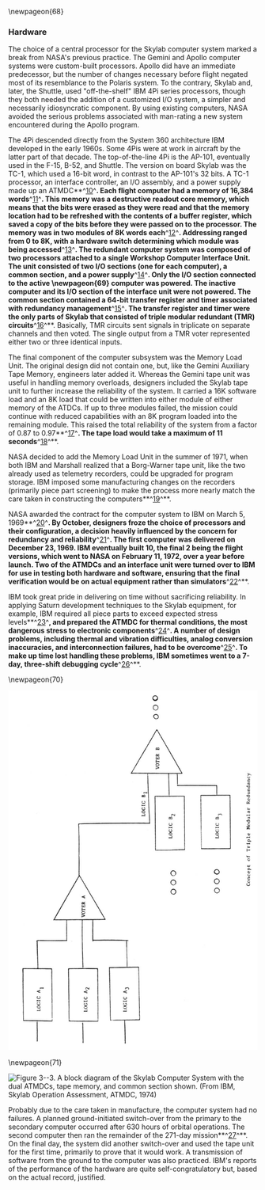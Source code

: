 \newpageon{68}

### Hardware

The choice of a central processor for the Skylab computer
system marked a break from NASA's previous practice. The Gemini and
Apollo computer systems were custom-built processors. Apollo did have an
immediate predecessor, but the number of changes necessary before flight
negated most of its resemblance to the Polaris system. To the contrary,
Skylab and, later, the Shuttle, used "off-the-shelf" IBM 4Pi series
processors, though they both needed the addition of a customized I/O
system, a simpler and necessarily idiosyncratic component. By using
existing computers, NASA avoided the serious problems associated with
man-rating a new system encountered during the Apollo program.

The 4Pi descended directly from the System 360 architecture IBM
developed in the early 1960s. Some 4Pis were at work in aircraft by the
latter part of that decade. The top-of-the-line 4Pi is the AP-101,
eventually used in the F-15, B-52, and Shuttle. The version on board
Skylab was the TC-1, which used a 16-bit word, in contrast to the
AP-101's 32 bits. A TC-1 processor, an interface controller, an I/O
assembly, and a power supply made up an ATMDC**^[10](Source3.html)^**.
Each flight computer had a memory of 16,384
words**^[11](Source3.html)^**. This memory was a destructive readout
core memory, which means that the bits were erased as they were read and
that the memory location had to be refreshed with the contents of a
buffer register, which saved a copy of the bits before they were passed
on to the processor. The memory was in two modules of 8K words
each**^[12](Source3.html)^**. Addressing ranged from 0 to 8K, with a
hardware switch determining which module was being
accessed**^[13](Source3.html)^**. The redundant computer system was
composed of two processors attached to a single Workshop Computer
Interface Unit. The unit consisted of two I/O sections (one for each
computer), a common section, and a power supply**^[14](Source3.html)^**.
Only the I/O section connected to the active \newpageon{69} computer was
powered. The inactive computer and its I/O section of the interface unit
were not powered. The common section contained a 64-bit transfer
register and timer associated with redundancy
management**^[15](Source3.html)^**. The transfer register and timer were
the only parts of Skylab that consisted of triple modular redundant
(TMR) circuits**^[16](Source3.html)^**. Basically, TMR circuits sent
signals in triplicate on separate channels and then voted. The single
output from a TMR voter represented either two or three identical
inputs.

The final component of the computer subsystem was the Memory Load Unit.
The original design did not contain one, but, like the Gemini Auxiliary
Tape Memory, engineers later added it. Whereas the Gemini tape unit was
useful in handling memory overloads, designers included the Skylab tape
unit to further increase the reliability of the system. It carried a 16K
software load and an 8K load that could be written into either module of
either memory of the ATDCs. If up to three modules failed, the mission
could continue with reduced capabilities with an 8K program loaded into
the remaining module. This raised the total reliability of the system
from a factor of 0.87 to 0.97**^[17](Source3.html)^**. The tape load
would take a maximum of 11 seconds**^[18](Source3.html)^**.

NASA decided to add the Memory Load Unit in the summer of 1971, when
both IBM and Marshall realized that a Borg-Warner tape unit, like the
two already used as telemetry recorders, could be upgraded for program
storage. IBM imposed some manufacturing changes on the recorders
(primarily piece part screening) to make the process more nearly match
the care taken in constructing the computers**^[19](Source3.html)^**.

NASA awarded the contract for the computer system to IBM on March 5,
1969**^[20](Source3.html)^**. By October, designers froze the choice of
processors and their configuration, a decision heavily influenced by the
concern for redundancy and reliability**^[21](Source3.html)^**. The
first computer was delivered on December 23, 1969. IBM eventually built
10, the final 2 being the flight versions, which went to NASA on
February 11, 1972, over a year before launch. Two of the ATMDCs and an
interface unit were turned over to IBM for use in testing both hardware
and software, ensuring that the final verification would be on actual
equipment rather than simulators**^[22](Source3.html)^**.

IBM took great pride in delivering on time without sacrificing
reliability. In applying Saturn development techniques to the Skylab
equipment, for example, IBM required all piece parts to exceed expected
stress levels**^[23](Source3.html)^**, and prepared the ATMDC for
thermal conditions, the most dangerous stress to electronic
components**^[24](Source3.html)^**. A number of design problems,
including thermal and vibration difficulties, analog conversion
inaccuracies, and interconnection failures, had to be
overcome**^[25](Source3.html)^**. To make up time lost handling these
problems, IBM sometimes went to a 7-day, three-shift debugging
cycle**^[26](Source3.html)^**.

\newpageon{70}

![**Figure 3--2**. The concept of Triple Modular Redundancy.](images/p70.jpg)

\newpageon{71}

![**Figure 3--3**. A block diagram of the Skylab Computer System with the
dual ATMDCs, tape memory, and common section shown. (From IBM, Skylab
Operation Assessment, ATMDC, 1974)](images/p71.jpg)

Probably due to the care taken in manufacture, the computer system had
no failures. A planned ground-initiated switch-over from the primary to
the secondary computer occurred after 630 hours of orbital operations.
The second computer then ran the remainder of the 271-day
mission**^[27](Source3.html)^**. On the final day, the system did
another switch-over and used the tape unit for the first time, primarily
to prove that it would work. A transmission of software from the ground
to the computer was also practiced. IBM's reports of the performance of
the hardware are quite self-congratulatory but, based on the actual
record, justified.
